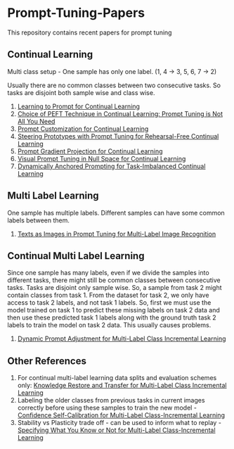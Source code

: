 # Prompt-Tuning-Papers
This repository contains recent papers for prompt tuning

## Continual Learning
Multi class setup - One sample has only one label. (1, 4 -> 3, 5, 6, 7 -> 2)

Usually there are no common classes between two consecutive tasks. So tasks are disjoint both sample wise and class wise.

1. [Learning to Prompt for Continual Learning](https://openaccess.thecvf.com/content/CVPR2022/papers/Wang_Learning_To_Prompt_for_Continual_Learning_CVPR_2022_paper.pdf)
2. [Choice of PEFT Technique in Continual Learning: Prompt Tuning is Not All You Need](https://arxiv.org/abs/2406.03216)
3. [Prompt Customization for Continual Learning](https://arxiv.org/html/2404.18060v1)
4. [Steering Prototypes with Prompt Tuning for Rehearsal-Free Continual Learning](https://openaccess.thecvf.com/content/WACV2024/papers/Li_Steering_Prototypes_With_Prompt-Tuning_for_Rehearsal-Free_Continual_Learning_WACV_2024_paper.pdf)
5. [Prompt Gradient Projection for Continual Learning](https://openreview.net/forum?id=EH2O3h7sBI)
6. [Visual Prompt Tuning in Null Space for Continual Learning](https://proceedings.neurips.cc/paper_files/paper/2024/hash/0f06be0008bc568c88d76206aa17954f-Abstract-Conference.html)
7. [Dynamically Anchored Prompting for Task-Imbalanced Continual Learning](https://www.ijcai.org/proceedings/2024/0456.pdf)

## Multi Label Learning
One sample has multiple labels. Different samples can have some common labels between them.

1. [Texts as Images in Prompt Tuning for Multi-Label Image Recognition](https://openaccess.thecvf.com/content/CVPR2023/papers/Guo_Texts_as_Images_in_Prompt_Tuning_for_Multi-Label_Image_Recognition_CVPR_2023_paper.pdf)

## Continual Multi Label Learning
Since one sample has many labels, even if we divide the samples into different tasks, there might still be common classes between consecutive tasks. Tasks are disjoint only sample wise. So, a sample from task 2 might contain classes from task 1. From the dataset for task 2, we only have access to task 2 labels, and not task 1 labels. So, first we must use the model trained on task 1 to predict these missing labels on task 2 data and then use these predicted task 1 labels along with the ground truth task 2 labels to train the model on task 2 data. This usually causes problems. 

1. [Dynamic Prompt Adjustment for Multi-Label Class Incremental Learning](https://arxiv.org/html/2501.00340v1)

## Other References

1. For continual multi-label learning data splits and evaluation schemes only: [Knowledge Restore and Transfer for Multi-Label Class Incremental Learning](https://openaccess.thecvf.com/content/ICCV2023/papers/Dong_Knowledge_Restore_and_Transfer_for_Multi-Label_Class-Incremental_Learning_ICCV_2023_paper.pdf)
2. Labeling the older classes from previous tasks in current images correctly before using these samples to train the new model - [Confidence Self-Calibration for Multi-Label Class-Incremental Learning](https://arxiv.org/abs/2403.12559)
3. Stability vs Plasticity trade off - can be used to inform what to replay - [Specifying What You Know or Not for Multi-Label Class-Incremental Learning](https://ojs.aaai.org/index.php/AAAI/article/view/34390/36545)
